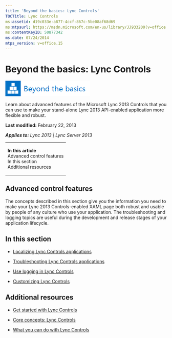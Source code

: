 ```yaml
---
title: 'Beyond the basics: Lync Controls'
TOCTitle: Lync Controls
ms:assetid: d19c033e-a877-4ccf-867c-5be08af68d69
ms:mtpsurl: https://msdn.microsoft.com/en-us/library/JJ933200(v=office.15)
ms:contentKeyID: 50877342
ms.date: 07/24/2014
mtps_version: v=office.15
---
```


# Beyond the basics: Lync Controls

![Beyond the basics topic](images/JJ937254.mod_icon_beyondbasics_long(Office.15).png "Beyond the basics topic")

Learn about advanced features of the Microsoft Lync 2013 Controls that you can use to make your stand-alone Lync 2013 API-enabled application more flexible and robust.

**Last modified:** February 22, 2013

***Applies to:** Lync 2013 | Lync Server 2013*

<table>
<colgroup>
<col style="width: 100%" />
</colgroup>
<tbody>
<tr class="odd">
<td><p><strong>In this article</strong><br />
Advanced control features<br />
In this section<br />
Additional resources</p></td>
</tr>
</tbody>
</table>

## Advanced control features

The concepts described in this section give you the information you need to make your Lync 2013 Controls-enabled XAML page both robust and usable by people of any culture who use your application. The troubleshooting and logging topics are useful during the development and release stages of your application lifecycle.

## In this section

  - [Localizing Lync Controls applications](localizing-lync-controls-applications.md)

  - [Troubleshooting Lync Controls applications](troubleshooting-lync-controls-applications.md)

  - [Use logging in Lync Controls](use-logging-in-lync-controls.md)

  - [Customizing Lync Controls](customizing-lync-controls.md)

## Additional resources

  - [Get started with Lync Controls](get-started-with-lync-controls.md)

  - [Core concepts: Lync Controls](core-concepts-lync-controls.md)

  - [What you can do with Lync Controls](what-you-can-do-with-lync-controls.md)

